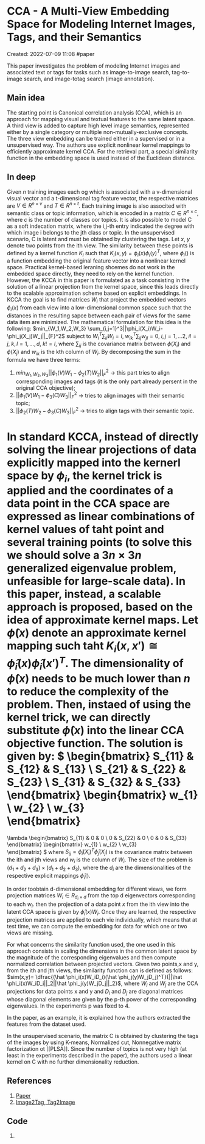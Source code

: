 # CCA - A Multi-View Embedding Space for Modeling Internet Images, Tags, and their Semantics
Created: 2022-07-09 11:08
#paper

This paper investigates the problem of modeling Internet images and associated text or tags for tasks such as image-to-image search, tag-to-image search, and image-totag search (image annotation).

## Main idea
The starting point is Canonical correlation analysis (CCA), which is an approach for mapping visual and textual features to the same latent space. A third view is added to capture high level image semantics, represented either by a single category or multiple non-mutually-exclusive concepts. The three view embedding can be trained either in a supervised or in a unsupervised way. The authors use explicit nonlinear kernel mappings to efficiently approximate kernel CCA. For the retrieval part, a special similarity function in the embedding space is used instead of the Euclidean distance.

## In deep
Given *n* training images each og which is associated with a v-dimensional visual vector and a t-dimensional tag feature vector, the respective matrices are $V \in R^{n \times v}$ and $T \in R^{n \times t}$. Each training image is also associted with semantic class or topic information, which is encoded in a matrix $C \in R^{n \times c}$, where *c* is the number of classes oor topics. It is also possible to model C as a soft indecation matrix, where the i,j-th entry indicated the degree with which image i belongs to the jth class or topic. In the unsupervised scenario, C is latent and must be obtained by clustering the tags.
Let *x*, *y* denote two points from the ith view. The similarity between these points is defined by a kernel function $K_i$ such that $K_i(x,y)= \phi_i(x)\phi_i(y)^T$, where $\phi_i()$ is a function embedding the original feature vector into a nonlinear kernel space. Practical kernel-based leraning shcemes do not work in the embedded space directly, they need to rely on the kernel function. However, the KCCA in this paper is formulated as a task consisting in the solution of a linear projection from the kernel space, since this leads directly to the scalable approximation scheme based on explicit embeddings.
In KCCA the goal is to find matrices 
$W_i$ that project the embedded vectors $\phi_i(x)$ from each view into a low-dimensional common space such that the distances in the resulting sapce between each pair of views for the same data item are minimized. The mathematical formulation for this idea is the following: $min_{W_1,W_2,W_3} \sum_{i,j=1}^3||\phi_i(X_i)W_i-\phi_j(X_j)W_j||_{F}^2$ subject to $W_i^T \sum_{ii}W_i=I, \; w_{ik}^T\sum_{ij}w_{jl}=0, \; i,j=1,...2, \; i!=j, \; k,l=1,...,d, \; k!=l$, where $\sum_{ij}$ is the covariance matrix between $\phi(X_i)$ and $\phi(X_j)$ and $w_{ik}$ is the kth column of $W_i$.
By decomposing the sum in the formula we have three terms: 
1. $min_{W_1,W_2,W_3} ||\phi_1(V)W_1-\phi_2(T)W_2||_{F}^2$ -> this part tries to align corresponding images and tags (it is the only part already persent in the original CCA objective);
2. $||\phi_1(V)W_1-\phi_3(C)W_3||_{F}^2$ -> tries to align images with their semantic topic;
3. $||\phi_2(T)W_2-\phi_3(C)W_3||_{F}^2$ -> tries to align tags  with their semantic topic.

In standard KCCA, instead of directly solving the linear projections of data explicitly mapped into the kernerl space by $\phi_i$, the **kernel trick** is applied and the coordinates of a data point in the CCA space are expressed as linear combinations of kernel values of taht point and several training points (to solve this we should solve a $3n \times 3n$ generalized eigenvalue problem, unfeasible for large-scale data).
In this paper, instead, a scalable approach is proposed, based on the idea of approximate kernel maps. Let $\hat \phi(x)$ denote an approximate kernel mapping such taht $K_i(x,x') \cong \hat \phi_i(x) \hat \phi_i(x')^T$. The dimensionality of $\hat \phi(x)$ needs to be much lower than *n* to reduce the complexity of the problem. Then, instaed of using the kernel trick, we can directly substitute $\hat \phi(x)$ into the linear CCA objective function. The solution is given by: 
$
\begin{bmatrix}
    S_{11}       & S_{12} & S_{13} \\
    S_{21}       & S_{22} & S_{23} \\
    S_{31}       & S_{32} & S_{33}
\end{bmatrix}
\begin{bmatrix}
    w_{1}  \\
    w_{2}  \\
    w_{3}  
\end{bmatrix}
=
\lambda
\begin{bmatrix}
    S_{11} & 0 & 0 \\
    0 & S_{22} & 0 \\
   0 & 0 & S_{33} 
\end{bmatrix}
\begin{bmatrix}
    w_{1}  \\
    w_{2}  \\
    w_{3}  
\end{bmatrix}
$
where $S_{ij}=\hat \phi_i(X_i)^T\hat \phi_j(X_j)$ is the covariance matrix between the ith and jth views and $w_i$ is the column of $W_i$. The size of the problem is $(d_1+d_2+d_3)\times(d_1+d_2+d_3)$, where the $d_i$ are the dimensionalities of the respective explicit mappings $\hat \phi_i()$.

In order toobtain d-dimensional embedding for different views, we form projection matrices $W_i \in R_{d_i \times d}$ from the top d eigenvectors corresponding to each $w_i$. then the projection of a data point *x* from the ith view into the latent CCA space is given by $\hat \phi_i(x)W_i$. Once they are learned, the respective projection matrices are applied to each vie individually, which means that at test time, we can compute the embedding for data for which one or two views are missing.

For what concerns the similarity function used, the one used in this approach consists in scaling the dimensions in the common latent space by the magnitude of the corresponding eigenvalues and then compute normalized correlation between projected vectors. Given two points,x and y, from the ith and jth views, the similarity function can is defined as follows: $sim(x,y)= \dfrac{(\hat \phi_i(x)W_iD_i)(\hat \phi_j(y)W_jD_j)^T}{||\hat \phi_i(x)W_iD_i||_2||\hat \phi_j(y)W_jD_j||_2}$, where $W_i$ and $W_j$ are the CCA projections for data points x and y and $D_i$ and $D_j$ are diagonal matrices whose diagonal elements are given by the p-th power of the corresponding eigenvalues. In the experiments p was fixed to 4.

In the paper, as an example, it is explained how the authors extracted the features from the dataset used.

In the unsupervised scenario, the matrix C is obtained by clustering the tags of the images by using K-means, Normalized cut, Nonnegative matrix factorization ot [[PLSA]]. Since the number of topics is not very high (at least in the experiments described in the paper), the authors used a linear kernel on C with no further dimensionality reduction.

## References
1. [Paper](http://slazebni.cs.illinois.edu/publications/yunchao_cca13.pdf)
2. [Image2Tag, Tag2Image](https://towardsdatascience.com/tag2image-and-image2tag-joint-representations-for-images-and-text-9ad4e5d0d99)

## Code
1. 
